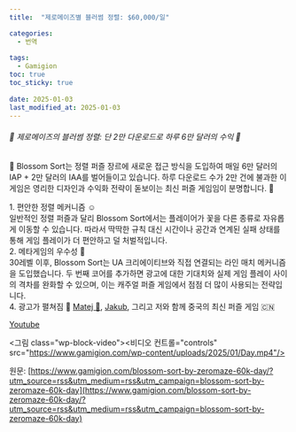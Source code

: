 ```yaml
---
title:  "제로메이즈별 블러썸 정렬: $60,000/일"

categories:
  - 번역
  
tags:
  - Gamigion
toc: true
toc_sticky: true
 
date: 2025-01-03
last_modified_at: 2025-01-03
---
```

###### 🌸 제로메이즈의 블러썸 정렬: 단 2만 다운로드로 하루 6만 달러의 수익 🤑

🌼 Blossom Sort는 정렬 퍼즐 장르에 새로운 접근 방식을 도입하여 매일 6만 달러의 IAP + 2만 달러의 IAA를 벌어들이고 있습니다. 하루 다운로드 수가 2만 건에 불과한 이 게임은 영리한 디자인과 수익화 전략이 돋보이는 최신 퍼즐 게임임이 분명합니다. 🌼  
  
1\. 편안한 정렬 메커니즘 ☺️  
일반적인 정렬 퍼즐과 달리 Blossom Sort에서는 플레이어가 꽃을 다른 종류로 자유롭게 이동할 수 있습니다. 따라서 딱딱한 규칙 대신 시간이나 공간과 연계된 실패 상태를 통해 게임 플레이가 더 편안하고 덜 처벌적입니다.  
2\. 메타게임의 우수성 👑  
30레벨 이후, Blossom Sort는 UA 크리에이티브와 직접 연결되는 라인 매치 메커니즘을 도입했습니다. 두 번째 코어를 추가하면 광고에 대한 기대치와 실제 게임 플레이 사이의 격차를 완화할 수 있으며, 이는 캐주얼 퍼즐 게임에서 점점 더 많이 사용되는 전략입니다.  
4\. 광고가 펼쳐짐 🫰 [](https://www.linkedin.com/in/ACoAAA27RCYBolGlkJ9FxuKw5RfgtXCEXzxqslA)[Matej 🦩](https://www.gamigion.com/in/matejlancaric/), [](https://www.linkedin.com/in/ACoAACWbSH8B95C7Ff_51axXy-yW3I0lIVOt85A)[Jakub](https://www.gamigion.com/in/jakubremiar/), 그리고 저와 함께 중국의 최신 퍼즐 게임 🇨🇳  
  
[Youtube](https://www.youtube.com/watch?v=8sb5-dx9UIo&t=11s&ab_channel=two%26ahalfgamers)

<그림 class="wp-block-video"><비디오 컨트롤="controls" src="https://www.gamigion.com/wp-content/uploads/2025/01/Day.mp4"/>

원문: [https://www.gamigion.com/blossom-sort-by-zeromaze-60k-day/?utm_source=rss&utm_medium=rss&utm_campaign=blossom-sort-by-zeromaze-60k-day](https://www.gamigion.com/blossom-sort-by-zeromaze-60k-day/?utm_source=rss&utm_medium=rss&utm_campaign=blossom-sort-by-zeromaze-60k-day)